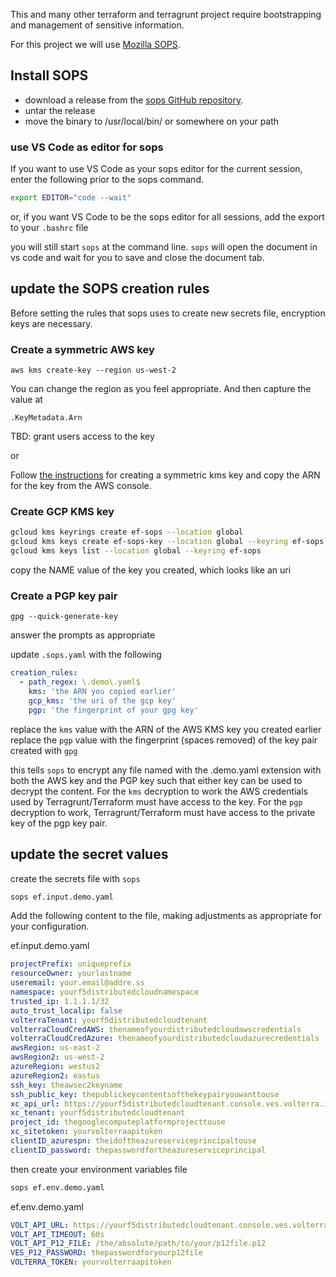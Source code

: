This and many other terraform and terragrunt project require bootstrapping and management of sensitive information.

For this project we will use [Mozilla SOPS](https://github.com/mozilla/sops). 

## Install SOPS

- download a release from the [sops GitHub repository](https://github.com/mozilla/sops/releases).
- untar the release
- move the binary to /usr/local/bin/ or somewhere on your path

### use VS Code as editor for sops
If you want to use VS Code as your sops editor for the current session, enter the following prior to the sops command.
```bash
export EDITOR="code --wait"
```
or, if you want VS Code to be the sops editor for all sessions, add the export to your `.bashrc` file

you will still start `sops` at the command line. `sops` will open the document in vs code and wait for you to save and close the document tab.

## update the SOPS creation rules
Before setting the rules that sops uses to create new secrets file, encryption keys are necessary.
### Create a symmetric AWS key
```shell
aws kms create-key --region us-west-2
```
You can change the region as you feel appropriate. And then capture the value at 
```jq
.KeyMetadata.Arn
```
TBD: grant users access to the key  

or

Follow [the instructions](https://docs.aws.amazon.com/kms/latest/developerguide/create-keys.html) for creating a symmetric kms key and copy the ARN for the key from the AWS console.

### Create GCP KMS key
```bash
gcloud kms keyrings create ef-sops --location global
gcloud kms keys create ef-sops-key --location global --keyring ef-sops --purpose encryption
gcloud kms keys list --location global --keyring ef-sops
```
copy the NAME value of the key you created, which looks like an uri

### Create a PGP key pair 
```shell
gpg --quick-generate-key
```
answer the prompts as appropriate



update `.sops.yaml` with the following
```yaml
creation_rules:
  - path_regex: \.demo\.yaml$
    kms: 'the ARN you copied earlier'
    gcp_kms: 'the uri of the gcp key'
    pgp: 'the fingerprint of your gpg key'
```
replace the `kms` value with the ARN of the AWS KMS key you created earlier
replace the `pgp` value with the fingerprint (spaces removed) of the key pair created with `gpg`

this tells `sops` to encrypt any file named with the .demo.yaml extension with both the AWS key and the PGP key such that either key can be used to decrypt the content. For the `kms` decryption to work the AWS credentials used by Terragrunt/Terraform must have access to the key. For the `pgp` decryption to work, Terragrunt/Terraform must have access to the private key of the pgp key pair.

## update the secret values 
create the secrets file with `sops`
```bash
sops ef.input.demo.yaml
```
Add the following content to the file, making adjustments as appropriate for your configuration.

ef.input.demo.yaml
```yaml
projectPrefix: uniqueprefix
resourceOwner: yourlastname
useremail: your.email@addre.ss
namespace: yourf5distributedcloudnamespace
trusted_ip: 1.1.1.1/32
auto_trust_localip: false
volterraTenant: yourf5distributedcloudtenant
volterraCloudCredAWS: thenameofyourdistributedcloudawscredentials
volterraCloudCredAzure: thenameofyourdistributedcloudazurecredentials
awsRegion: us-east-2
awsRegion2: us-west-2
azureRegion: westus2
azureRegion2: eastus
ssh_key: theawsec2keyname
ssh_public_key: thepublickeycontentsofthekeypairyouwanttouse
xc_api_url: https://yourf5distributedcloudtenant.console.ves.volterra.io/api
xc_tenant: yourf5distributedcloudtenant
project_id: thegooglecomputeplatformprojecttouse
xc_sitetoken: yourvolterraapitoken
clientID_azurespn: theidoftheazureserviceprincipaltouse
clientID_password: thepasswordfortheazureserviceprincipal
```
then create your environment variables file
```bash
sops ef.env.demo.yaml
```
ef.env.demo.yaml
```yaml
VOLT_API_URL: https://yourf5distributedcloudtenant.console.ves.volterra.io/api
VOLT_API_TIMEOUT: 60s
VOLT_API_P12_FILE: /the/absolute/path/to/your/p12file.p12
VES_P12_PASSWORD: thepasswordforyourp12file
VOLTERRA_TOKEN: yourvolterraapitoken
```